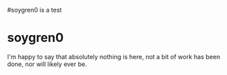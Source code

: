 #soygren0 is a test

soygren0
========

I'm happy to say that absolutely nothing is here, not a bit of work has been done, nor will likely ever be.
